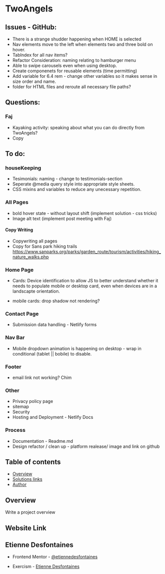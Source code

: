 # TwoAngels

## Issues - GitHub:

- There is a strange shudder happening when HOME is selected
- Nav elements move to the left when elements two and three bold on hover.
- TabIndex for all nav items?
- Refactor Consideration: naming relating to hamburger menu
- Able to swipe carousels even when using desktop.
- Create componenets for reusable elements (time permitting)
- Add variable for 6.4 rem - change other variables so it makes sense in size order and name.
- folder for HTML files and reroute all necessary file paths?

## Questions:

### Faj

- Kayaking activity: speaking about what you can do directly from TwoAngels?
- Copy

## To do:

### houseKeeping

- Tesimonials: naming - change to testimonials-section
- Seperate @media query style into appropriate style sheets.
- CSS mixins and variables to reduce any unecessary repetition.

### All Pages

- bold hover state - without layout shift (implement solution - css tricks)
- Image alt text (implement post meeting with Faj)

#### Copy Writing

- Copywriting all pages
- Copy for Sans park hiking trails https://www.sanparks.org/parks/garden_route/tourism/activities/hiking_nature_walks.php

### Home Page

- Cards: Device identification to allow JS to better understand whether it needs to populate mobile or desktop card, even when devices are in a landscapte orientation.

- mobile cards: drop shadow not rendering?

### Contact Page

- Submission data handling - Netlify forms

### Nav Bar

- Mobile dropdown animation is happening on desktop - wrap in conditional (tablet || bobile) to disable.

### Footer

- email link not working? Chim

### Other

- Privacy policy page
- sitemap
- Security
- Hosting and Deployment - Netlify Docs

### Process

- Documentation - Readme.md
- Design refactor / clean up - platform realease/ image and link on github

## Table of contents

- [Overview](#overview)
- [Solutions links](#links)
- [Author](#etienne-desfontaines)

## Overview

Write a project overview

## Website Link

## Etienne Desfontaines

- Frontend Mentor - [@etiennedesfontaines](https://www.frontendmentor.io/profile/etiennedesfontaines)

- Exercism - [Etienne Desfontaines](https://exercism.io/profiles/etiennedesfontaines)
